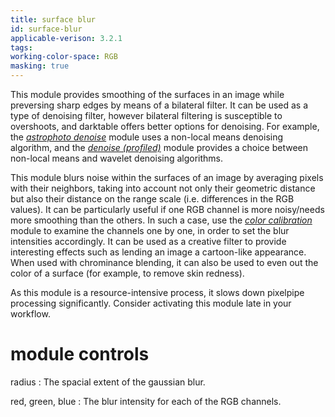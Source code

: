 ```yaml
---
title: surface blur
id: surface-blur
applicable-verison: 3.2.1
tags: 
working-color-space: RGB 
masking: true
---
```


This module provides smoothing of the surfaces in an image while preversing sharp edges by means of a bilateral filter. It can be used as a type of denoising filter, however bilateral filtering is susceptible to overshoots, and darktable offers better options for denoising. For example, the [_astrophoto denoise_](./astrophoto-denoise.md) module uses a non-local means denoising algorithm, and the [_denoise (profiled)_](./denoise-profiled.md) module provides a choice between non-local means and wavelet denoising algorithms.

This module blurs noise within the surfaces of an image by averaging pixels with their neighbors, taking into account not only their geometric distance but also their distance on the range scale (i.e. differences in the RGB values). It can be particularly useful if one RGB channel is more noisy/needs more smoothing than the others. In such a case, use the [_color calibration_](./color-calibration.md) module to examine the channels one by one, in order to set the blur intensities accordingly. It can be used as a creative filter to provide interesting effects such as lending an image a cartoon-like appearance. When used with chrominance blending, it can also be used to even out the color of a surface (for example, to remove skin redness).

As this module is a resource-intensive process, it slows down pixelpipe processing significantly. Consider activating this module late in your workflow.

# module controls

radius
: The spacial extent of the gaussian blur.

red, green, blue
: The blur intensity for each of the RGB channels.
